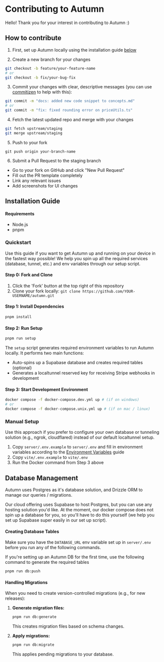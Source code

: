 # Contributing to Autumn

Hello! Thank you for your interest in contributing to Autumn :)

## How to contribute

1. First, set up Autumn locally using the installation guide [below](#installation-guide)

2. Create a new branch for your changes

```bash
git checkout -b feature/your-feature-name
# or
git checkout -b fix/your-bug-fix
```

3. Commit your changes with clear, descriptive messages (you can use [commitizen](https://www.npmjs.com/package/commitizen) to help with this):
```bash
git commit -m "docs: added new code snippet to concepts.md"
# or
git commit -m "fix: fixed rounding error on priceUtils.ts"
```

4. Fetch the latest updated repo and merge with your changes
```bash
git fetch upstream/staging
git merge upstream/staging
```

5. Push to your fork
```
git push origin your-branch-name
```

6. Submit a Pull Request to the staging branch
- Go to your fork on GitHub and click "New Pull Request"
- Fill out the PR template completely
- Link any relevant issues
- Add screenshots for UI changes

## Installation Guide

#### Requirements
- Node.js
- pnpm

### Quickstart

Use this guide if you want to get Autumn up and running on your device in the fastest way possible! We help you spin up all the required services (database, tunnel, etc.) and env variables through our setup script.

#### Step 0: Fork and Clone
1. Click the 'Fork' button at the top right of this repository
2. Clone your fork locally: `git clone https://github.com/YOUR-USERNAME/autumn.git`

#### Step 1: Install Dependencies
```bash
pnpm install
```

#### Step 2: Run Setup
```bash
pnpm run setup
```

The `setup` script generates required environment variables to run Autumn locally. It performs two main functions:
- Auto-spins up a Supabase database and creates required tables (optional)
- Generates a localtunnel reserved key for receiving Stripe webhooks in development

#### Step 3: Start Development Environment
```bash
docker compose -f docker-compose.dev.yml up # (if on windows)
# or
docker compose -f docker-compose.unix.yml up # (if on mac / linux)
```

### Manual Setup

Use this approach if you prefer to configure your own database or tunneling solution (e.g., ngrok, cloudflared) instead of our default localtunnel setup.

1. Copy `server/.env.example` to `server/.env` and fill in environment variables according to the [Environment Variables](#environment-variables) guide
2. Copy `vite/.env.example` to `vite/.env`
3. Run the Docker command from Step 3 above


## Database Management
Autumn uses Postgres as it's database solution, and Drizzle ORM to manage our queries / migrations. 

Our cloud offering uses Supabase to host Postgres, but you can use any hosting solution you'd like. At the moment, our docker compose does not spin up a database for you, so you'll have to do this yourself (we help you set up Supabase super easily in our set up script).

#### Creating Database Tables
Make sure you have the `DATABASE_URL` env variable set up in `server/.env` before you run any of the following commands.

If you're setting up an Autumn DB for the first time, use the following command to generate the required tables
```bash
pnpm run db:push
```

#### Handling Migrations
When you need to create version-controlled migrations (e.g., for new releases):

1. **Generate migration files:**
   ```bash
   pnpm run db:generate
   ```
   This creates migration files based on schema changes.

2. **Apply migrations:**
   ```bash
   pnpm run db:migrate
   ```
   This applies pending migrations to your database.


<!-- 
---
## Environment Variables

### Authentication
- `BETTER_AUTH_SECRET` - Secret key for better-auth provider
- `BETTER_AUTH_URL` - Base URL for better-auth
- `CLIENT_URL` - Client application URL

### Encryption
- `ENCRYPTION_IV` - Initialization vector for AES-256 encryption of Stripe API keys
- `ENCRYPTION_PASSWORD` - Password for AES-256 encryption of Stripe API keys

### Webhooks & Tunneling
- `LOCALTUNNEL_RESERVED_KEY` - Reserved subdomain key for localtunnel service
- `STRIPE_WEBHOOK_URL` - Base URL for registering Stripe webhooks

The `docker-compose.dev.yml` runs localtunnel using your `LOCALTUNNEL_RESERVED_KEY` as the subdomain. If using alternative tunneling (ngrok, cloudflared), ensure it points to port 8080 and update `STRIPE_WEBHOOK_URL` accordingly.

### Database
- `DATABASE_URL` - PostgreSQL connection string -->
